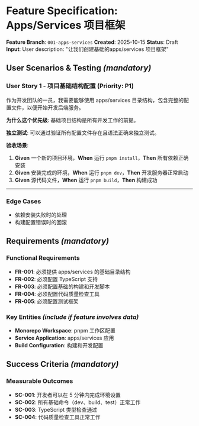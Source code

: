 # Feature Specification: Apps/Services 项目框架

**Feature Branch**: `001-apps-services`
**Created**: 2025-10-15
**Status**: Draft
**Input**: User description: "让我们创建基础的apps/services 项目框架"

## User Scenarios & Testing *(mandatory)*

### User Story 1 - 项目基础结构配置 (Priority: P1)

作为开发团队的一员，我需要能够使用 apps/services 目录结构，包含完整的配置文件，以便开始开发后端服务。

**为什么这个优先级**: 基础项目结构是所有开发工作的前提。

**独立测试**: 可以通过验证所有配置文件存在且语法正确来独立测试。

**验收场景**:

1. **Given** 一个新的项目环境，**When** 运行 `pnpm install`，**Then** 所有依赖正确安装
2. **Given** 安装完成的环境，**When** 运行 `pnpm dev`，**Then** 开发服务器正常启动
3. **Given** 源代码文件，**When** 运行 `pnpm build`，**Then** 构建成功

---

### Edge Cases

- 依赖安装失败时的处理
- 构建配置错误时的回滚

## Requirements *(mandatory)*

### Functional Requirements

- **FR-001**: 必须提供 apps/services 的基础目录结构
- **FR-002**: 必须配置 TypeScript 支持
- **FR-003**: 必须配置基础的构建和开发脚本
- **FR-004**: 必须配置代码质量检查工具
- **FR-005**: 必须配置测试框架

### Key Entities *(include if feature involves data)*

- **Monorepo Workspace**: pnpm 工作区配置
- **Service Application**: apps/services 应用
- **Build Configuration**: 构建和开发配置

## Success Criteria *(mandatory)*

### Measurable Outcomes

- **SC-001**: 开发者可以在 5 分钟内完成环境设置
- **SC-002**: 所有基础命令（dev、build、test）正常工作
- **SC-003**: TypeScript 类型检查通过
- **SC-004**: 代码质量检查工具正常工作
